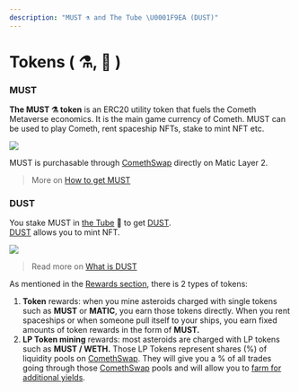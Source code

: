 ```yaml
---
description: "MUST ⚗️ and The Tube \U0001F9EA (DUST)"
---
```


# Tokens \( ⚗️, 🧪 \)

### MUST 

**The MUST ⚗️ token** is an ERC20 utility token that fuels the Cometh Metaverse economics. It is the main game currency of Cometh. MUST can be used to play Cometh, rent spaceship NFTs, stake to mint NFT etc.

![](../../.gitbook/assets/alembic-logo.jpeg)

MUST is purchasable through [ComethSwap](../comethswap/) directly on Matic Layer 2.

> More on [How to get MUST](how-to-get-must.md)

### DUST

You stake MUST in [the Tube](https://www.cometh.io/farming/must) 🧪 to get [DUST](dust.md).   
[DUST](dust.md) allows you to mint NFT. 

![](../../.gitbook/assets/image%20%284%29.png)

> Read more on [What is DUST](dust.md)

As mentioned in the [Rewards section](../../rewards/), there is 2 types of tokens:

1. **Token** rewards: when you mine asteroids charged with single tokens such as **MUST** or **MATIC**, you earn those tokens directly. When you rent spaceships or when someone pull itself to your ships, you earn fixed amounts of token rewards in the form of **MUST.**
2. **LP Token mining** rewards: most asteroids are charged with LP tokens such as **MUST / WETH.** Those LP Tokens represent shares \(%\) of liquidity pools on [ComethSwap](../comethswap/).  They will give you a % of all trades going through those [ComethSwap](../comethswap/) pools and will allow you to [farm for additional yields](../comethswap/).



